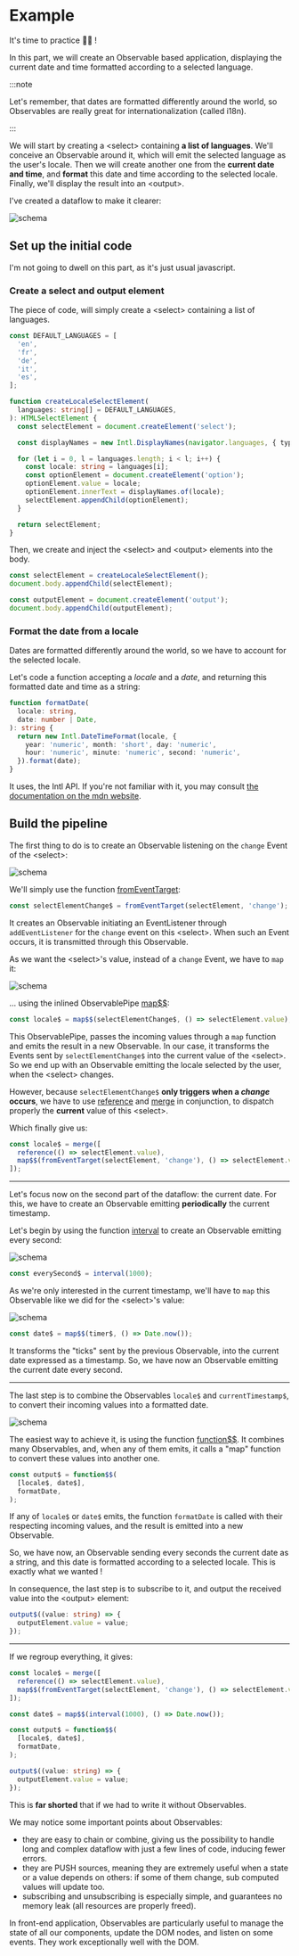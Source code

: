 # Example

It's time to practice 👨‍💻️ !

In this part, we will create an Observable based application, displaying the current date and time formatted according to a selected language.

:::note

Let's remember, that dates are formatted differently around the world, so Observables are really great for internationalization (called i18n).

:::

We will start by creating a &lt;select&gt; containing **a list of languages**.
We'll conceive an Observable around it, which will emit the selected language as the user's locale.
Then we will create another one from the **current date and time**,
and **format** this date and time according to the selected locale.
Finally, we'll display the result into an &lt;output&gt;.

I've created a dataflow to make it clearer:

![schema](example-01.png)

## Set up the initial code

I'm not going to dwell on this part, as it's just usual javascript.

### Create a select and output element

The piece of code, will simply create a &lt;select&gt; containing a list of languages.

```ts
const DEFAULT_LANGUAGES = [
  'en',
  'fr',
  'de',
  'it',
  'es',
];

function createLocaleSelectElement(
  languages: string[] = DEFAULT_LANGUAGES,
): HTMLSelectElement {
  const selectElement = document.createElement('select');

  const displayNames = new Intl.DisplayNames(navigator.languages, { type: 'language' });

  for (let i = 0, l = languages.length; i < l; i++) {
    const locale: string = languages[i];
    const optionElement = document.createElement('option');
    optionElement.value = locale;
    optionElement.innerText = displayNames.of(locale);
    selectElement.appendChild(optionElement);
  }

  return selectElement;
}
```

Then, we create and inject the &lt;select&gt; and &lt;output&gt; elements into the body.

```ts
const selectElement = createLocaleSelectElement();
document.body.appendChild(selectElement);

const outputElement = document.createElement('output');
document.body.appendChild(outputElement);
```

### Format the date from a locale

Dates are formatted differently around the world, so we have to account for the selected locale.

Let's code a function accepting a *locale* and a *date*, and returning this formatted date and time as a
string:

```ts
function formatDate(
  locale: string,
  date: number | Date,
): string {
  return new Intl.DateTimeFormat(locale, {
    year: 'numeric', month: 'short', day: 'numeric',
    hour: 'numeric', minute: 'numeric', second: 'numeric',
  }).format(date);
}
```

It uses, the Intl API.
If you're not familiar with it, you may consult [the documentation on the mdn website](https://developer.mozilla.org/fr/docs/Web/JavaScript/Reference/Global_Objects/Intl/DateTimeFormat).

## Build the pipeline

The first thing to do is to create an Observable listening on the `change` Event of the &lt;select&gt;:

![schema](example-01-1.png)

We'll simply use the function [fromEventTarget](/docs/reference/from-event-target/):

```ts
const selectElementChange$ = fromEventTarget(selectElement, 'change');
```

It creates an Observable initiating an EventListener through `addEventListener` for the `change` event on this &lt;select&gt;.
When such an Event occurs, it is transmitted through this Observable.

As we want the &lt;select&gt;'s value, instead of a `change` Event, we have to `map` it:

![schema](example-01-1-1.png)

... using the inlined ObservablePipe [map$$](/docs/reference/map-observable-pipe/):

```ts
const locale$ = map$$(selectElementChange$, () => selectElement.value);
```

This ObservablePipe, passes the incoming values through a `map` function and emits the result in a new Observable. 
In our case, it transforms the Events sent by `selectElementChange$` into the current value of the &lt;select&gt;.
So we end up with an Observable emitting the locale selected by the user, when the &lt;select&gt; changes.

However, because `selectElementChange$` **only triggers when a *change* occurs**, we have to use [reference](/docs/reference/reference/) and [merge](/docs/reference/merge/)
in conjunction, to dispatch properly the **current** value of this &lt;select&gt;.

Which finally give us:

```ts
const locale$ = merge([
  reference(() => selectElement.value),
  map$$(fromEventTarget(selectElement, 'change'), () => selectElement.value)
]);
```

---

Let's focus now on the second part of the dataflow: the current date.
For this, we have to create an Observable emitting **periodically** the current timestamp.

Let's begin by using the function [interval](/docs/reference/interval/) to create an Observable emitting every second:

![schema](example-01-2.png)

```ts
const everySecond$ = interval(1000);
```

As we're only interested in the current timestamp, we'll have to `map` this Observable like we did for the &lt;select&gt;'s value:

![schema](example-01-2-1.png)


```ts
const date$ = map$$(timer$, () => Date.now());
```

It transforms the "ticks" sent by the previous Observable, into the current date expressed as a timestamp.
So, we have now an Observable emitting the current date every second.

---

The last step is to combine the Observables `locale$` and `currentTimestamp$`, to convert their incoming values into a formatted date.

![schema](example-01-3.png)


The easiest way to achieve it, is using the function [function$$](/docs/reference/optimized-reactive-function/).
It combines many Observables, and, when any of them emits, it calls a "map" function to convert these values into another one.

```ts
const output$ = function$$(
  [locale$, date$],
  formatDate,
);
```

If any of `locale$` or `date$` emits, the function `formatDate` is called with their respecting incoming values,
and the result is emitted into a new Observable.

So, we have now, an Observable sending every seconds the current date as a string, and this date is formatted according to a selected locale.
This is exactly what we wanted !

In consequence, the last step is to subscribe to it, and output the received value into the &lt;output&gt; element:

```ts
output$((value: string) => {
  outputElement.value = value;
});
```

---

If we regroup everything, it gives:

```ts
const locale$ = merge([
  reference(() => selectElement.value),
  map$$(fromEventTarget(selectElement, 'change'), () => selectElement.value)
]);

const date$ = map$$(interval(1000), () => Date.now()); 

const output$ = function$$(
  [locale$, date$],
  formatDate,
);

output$((value: string) => {
  outputElement.value = value;
});
```

This is **far shorted** that if we had to write it without Observables.

We may notice some important points about Observables:

- they are easy to chain or combine, giving us the possibility to handle long and complex dataflow with just a few lines of code,
inducing fewer errors.
- they are PUSH sources, meaning they are extremely useful when a state or a value depends on others:
  if some of them change, sub computed values will update too.
- subscribing and unsubscribing is especially simple, and guarantees no memory leak (all resources are properly freed).

In front-end application, Observables are particularly useful to manage the state of all our components, update the DOM nodes, and
listen on some events. They work exceptionally well with the DOM.
